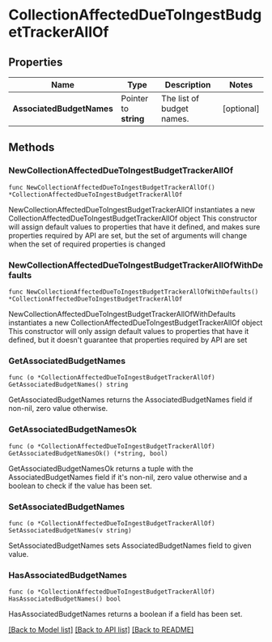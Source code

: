 # CollectionAffectedDueToIngestBudgetTrackerAllOf

## Properties

Name | Type | Description | Notes
------------ | ------------- | ------------- | -------------
**AssociatedBudgetNames** | Pointer to **string** | The list of budget names. | [optional] 

## Methods

### NewCollectionAffectedDueToIngestBudgetTrackerAllOf

`func NewCollectionAffectedDueToIngestBudgetTrackerAllOf() *CollectionAffectedDueToIngestBudgetTrackerAllOf`

NewCollectionAffectedDueToIngestBudgetTrackerAllOf instantiates a new CollectionAffectedDueToIngestBudgetTrackerAllOf object
This constructor will assign default values to properties that have it defined,
and makes sure properties required by API are set, but the set of arguments
will change when the set of required properties is changed

### NewCollectionAffectedDueToIngestBudgetTrackerAllOfWithDefaults

`func NewCollectionAffectedDueToIngestBudgetTrackerAllOfWithDefaults() *CollectionAffectedDueToIngestBudgetTrackerAllOf`

NewCollectionAffectedDueToIngestBudgetTrackerAllOfWithDefaults instantiates a new CollectionAffectedDueToIngestBudgetTrackerAllOf object
This constructor will only assign default values to properties that have it defined,
but it doesn't guarantee that properties required by API are set

### GetAssociatedBudgetNames

`func (o *CollectionAffectedDueToIngestBudgetTrackerAllOf) GetAssociatedBudgetNames() string`

GetAssociatedBudgetNames returns the AssociatedBudgetNames field if non-nil, zero value otherwise.

### GetAssociatedBudgetNamesOk

`func (o *CollectionAffectedDueToIngestBudgetTrackerAllOf) GetAssociatedBudgetNamesOk() (*string, bool)`

GetAssociatedBudgetNamesOk returns a tuple with the AssociatedBudgetNames field if it's non-nil, zero value otherwise
and a boolean to check if the value has been set.

### SetAssociatedBudgetNames

`func (o *CollectionAffectedDueToIngestBudgetTrackerAllOf) SetAssociatedBudgetNames(v string)`

SetAssociatedBudgetNames sets AssociatedBudgetNames field to given value.

### HasAssociatedBudgetNames

`func (o *CollectionAffectedDueToIngestBudgetTrackerAllOf) HasAssociatedBudgetNames() bool`

HasAssociatedBudgetNames returns a boolean if a field has been set.


[[Back to Model list]](../README.md#documentation-for-models) [[Back to API list]](../README.md#documentation-for-api-endpoints) [[Back to README]](../README.md)


